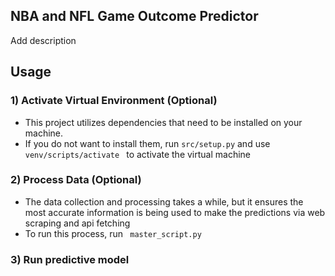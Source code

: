 ## NBA and NFL Game Outcome Predictor
 Add description

## Usage

### 1) Activate Virtual Environment (Optional)

- This project utilizes dependencies that need to be installed on your machine.
- If you do not want to install them, run ``` src/setup.py ``` and use ```venv/scripts/activate ``` to activate the virtual machine

### 2) Process Data (Optional)

- The data collection and processing takes a while, but it ensures the most accurate information is being used to make the predictions via web scraping and api fetching
- To run this process, run ``` master_script.py```

### 3) Run predictive model